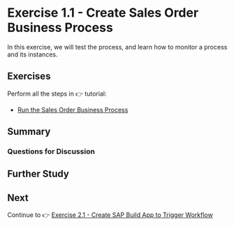 # Exercise 1.1 - Create Sales Order Business Process 

In this exercise, we will test the process, and learn how to monitor a process and its instances.


## Exercises

Perform all the steps in 👉 tutorial: 

- [Run the Sales Order Business Process](https://developers.sap.com/tutorials/spa-academy-run-salesorderprocess.html)


## Summary




### Questions for Discussion


## Further Study



## Next

Continue to 👉 [Exercise 2.1 - Create SAP Build App to Trigger Workflow](../ex2.1/README.md)
